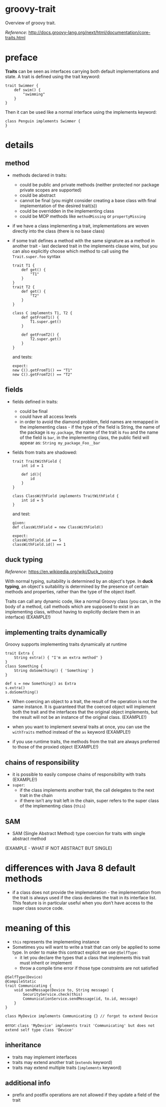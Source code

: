 # groovy-trait
Overview of groovy trait.

_Reference_: http://docs.groovy-lang.org/next/html/documentation/core-traits.html

# preface
**Traits** can be seen as interfaces carrying both default 
implementations and state. A trait is defined using the 
trait keyword:
```
trait Swimmer {
    def swim() {
        "swimming"
    }
}
```
Then it can be used like a normal interface using 
the implements keyword:
```
class Penguin implements Swimmer {
}
```

# details

## method
* methods declared in traits:
    * could be public and private methods (neither protected 
    nor package private scopes are supported)
    * could be abstract
    * cannot be final (you might consider creating a base 
    class with final implementation of the desired trait(s))
    * could be overridden in the implementing class
    * could be MOP methods like `methodMissing` 
    or `propertyMissing`
    
* if we have a class implementing a trait, implementations 
are woven directly into the class (there is no base class)
* if some trait defines a method with the same signature as 
a method in another trait - last declared trait in the 
implements clause wins, but you can also explicitly choose 
which method to call using the `Trait.super.foo` syntax
    ```
    trait T1 {
        def get() {
            "T1"
        }
    }
    trait T2 {
        def get() {
            "T2"
        }
    }
    ```
    ```
    class C implements T1, T2 {
        def getFromT1() {
            T1.super.get()
        }
    
        def getFromT2() {
            T2.super.get()
        }
    }
    ```
    and tests:
    ```
    expect:
    new C().getFromT1() == "T1"
    new C().getFromT2() == "T2"
    ```
    
## fields
* fields defined in traits:
    * could be final
    * could have all access levels
    * in order to avoid the diamond problem, field names are 
    remapped in the implementing class - if the type of the 
    field is String, the name of the package is `my.package`, 
    the name of the trait is `Foo` and the name of the field 
    is `bar`, in the implementing class, the public field will 
    appear as: `String my_package_Foo__bar`

* fields from traits are shadowed:
    ```
    trait TraitWithField {
        int id = 1
        
        def id(){
            id
        }
    }
    ```
    ```
    class ClassWithField implements TraitWithField {
        int id = 5
    }
    ```
    and test:
    ```
    given:
    def classWithField = new ClassWithField()
    
    expect:
    classWithField.id == 5
    classWithField.id() == 1
    ```

## duck typing
_Reference_: https://en.wikipedia.org/wiki/Duck_typing

With normal typing, suitability is determined by an 
object's type. In **duck typing**, an object's suitability 
is determined by the presence of certain methods and 
properties, rather than the type of the object itself.

Traits can call any dynamic code, like a normal Groovy class
(you can, in the body of a method, call methods which are 
supposed to exist in an implementing class, without having 
to explicitly declare them in an interface) (EXAMPLE!)

## implementing traits dynamically
Groovy supports implementing traits dynamically at 
runtime
```
trait Extra {
    String extra() { "I'm an extra method" }            
}
class Something {                                       
    String doSomething() { 'Something' }                
}
```
```
def s = new Something() as Extra
s.extra()
s.doSomething()
```

* When coercing an object to a trait, the result of the 
operation is not the same instance. It is guaranteed 
that the coerced object will implement both the trait 
and the interfaces that the original object implements, 
but the result will not be an instance of the original 
class. (EXAMPLE!)

* when you want to implement several traits at once, 
you can use the `withTraits` method instead of the 
`as` keyword (EXAMPLE!)

*  if you use runtime traits, the methods from the 
trait are always preferred to those of the proxied 
object (EXAMPLE!)

## chains of responsibility
* it is possible to easily compose chains of responsibility 
with traits (EXAMPLE!)
* `super`:
    * if the class implements another trait, the call 
    delegates to the next trait in the chain
    * if there isn’t any trait left in the chain, super 
    refers to the super class of the implementing 
    class (`this`)

## SAM
* SAM (Single Abstract Method) type coercion for traits 
with single abstract method 

(EXAMPLE - WHAT IF NOT ABSTRACT BUT SINGLE)

# differences with Java 8 default methods
* if a class does not provide the implementation - the implementation 
from the trait is always used if the class declares the trait in its 
interface list. This feature is in particular useful when you don’t 
have access to the super class source code.

# meaning of this
* `this` represents the implementing instance
* Sometimes you will want to write a trait that 
can only be applied to some type. In order to 
make this contract explicit we use `@SelfType`:
    * it let you declare the types that a class 
    that implements this trait must inherit or implement
    * throw a compile time error if those type 
    constraints are not satisfied

```
@SelfType(Device)
@CompileStatic
trait Communicating {
    void sendMessage(Device to, String message) {
        SecurityService.check(this)
        CommunicationService.sendMessage(id, to.id, message)
    }
}
```
```
class MyDevice implements Communicating {} // forgot to extend Device
```
error:
`class 'MyDevice' implements trait 'Communicating' but does not extend self type class 'Device'`

## inheritance
* traits may implement interfaces
* traits may extend another trait (`extends` keyword)
* traits may extend multiple traits (`implements` keyword)

## additional info
* prefix and postfix operations are not allowed if they update a field of the trait